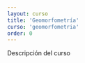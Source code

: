 ```yaml
---
layout: curso
title: 'Geomorfometría'
curso: 'geomorfometria'
order: 0
---
```


Descripción del curso

